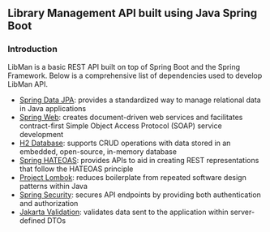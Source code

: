 ## Library Management API built using Java Spring Boot

### Introduction

LibMan is a basic REST API built on top of Spring Boot and the Spring Framework. Below is a comprehensive list of dependencies used to develop LibMan API.
- [Spring Data JPA](https://www.geeksforgeeks.org/jpa-introduction/): provides a standardized way to manage relational data in Java applications
- [Spring Web](https://spring.io/projects/spring-ws): creates document-driven web services and facilitates contract-first Simple Object Access Protocol (SOAP) service development
- [H2 Database](https://www.geeksforgeeks.org/spring-boot-with-h2-database/): supports CRUD operations with data stored in an embedded, open-source, in-memory database
- [Spring HATEOAS](https://spring.io/projects/spring-hateoas): provides APIs to aid in creating REST representations that follow the HATEOAS principle
- [Project Lombok](https://projectlombok.org/): reduces boilerplate from repeated software design patterns within Java
- [Spring Security](https://spring.io/projects/spring-security): secures API endpoints by providing both authentication and authorization
- [Jakarta Validation](https://beanvalidation.org/): validates data sent to the application within server-defined DTOs